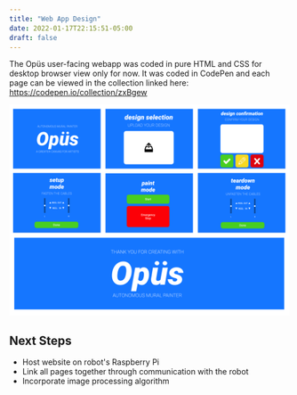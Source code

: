 ```yaml
---
title: "Web App Design"
date: 2022-01-17T22:15:51-05:00
draft: false
---
```


The Opüs user-facing webapp was coded in pure HTML and CSS for desktop browser view only for now. It was coded in CodePen and each page can be viewed in the collection linked here: 
https://codepen.io/collection/zxBgew


![WebAppScreenshots](WebApp/OpusWebAppScreenshotStates.png)


Next Steps
-----
* Host website on robot's Raspberry Pi
* Link all pages together through communication with the robot
* Incorporate image processing algorithm
